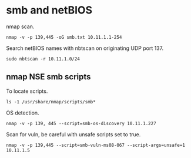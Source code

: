 # smb and netBIOS  

nmap scan.  

`nmap -v -p 139,445 -oG smb.txt 10.11.1.1-254`  

Search netBIOS names with nbtscan on originating UDP port 137.  

`sudo nbtscan -r 10.11.1.0/24`  

## nmap NSE smb scripts  

To locate scripts.  

`ls -1 /usr/share/nmap/scripts/smb*`  

OS detection.  

`nmap -v -p 139, 445 --script=smb-os-discovery 10.11.1.227`  

Scan for vuln, be careful with unsafe scripts set to true.  

`nmap -v -p 139,445 --script=smb-vuln-ms08-067 --script-args=unsafe=1 10.11.1.5`  

